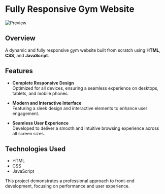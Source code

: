 # Fully Responsive Gym Website

![Preview](./asset/priview.svg)

## Overview

A dynamic and fully responsive gym website built from scratch using **HTML**, **CSS**, and **JavaScript**.

## Features

- **Complete Responsive Design**  
  Optimized for all devices, ensuring a seamless experience on desktops, tablets, and mobile phones.

- **Modern and Interactive Interface**  
  Featuring a sleek design and interactive elements to enhance user engagement.

- **Seamless User Experience**  
  Developed to deliver a smooth and intuitive browsing experience across all screen sizes.

## Technologies Used

- HTML
- CSS
- JavaScript

This project demonstrates a professional approach to front-end development, focusing on performance and user experience.
